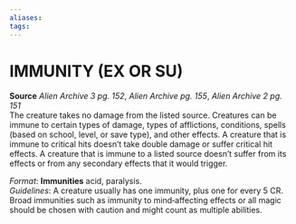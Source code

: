 ```yaml
---
aliases: 
tags: 
---
```

# IMMUNITY (EX OR SU)

**Source** _Alien Archive 3 pg. 152_, _Alien Archive pg. 155_, _Alien Archive 2 pg. 151_  
The creature takes no damage from the listed source. Creatures can be immune to certain types of damage, types of afflictions, conditions, spells (based on school, level, or save type), and other effects. A creature that is immune to critical hits doesn’t take double damage or suffer critical hit effects. A creature that is immune to a listed source doesn’t suffer from its effects or from any secondary effects that it would trigger.

_Format_: **Immunities** acid, paralysis.  
_Guidelines_: A creature usually has one immunity, plus one for every 5 CR. Broad immunities such as immunity to mind‑affecting effects or all magic should be chosen with caution and might count as multiple abilities.
